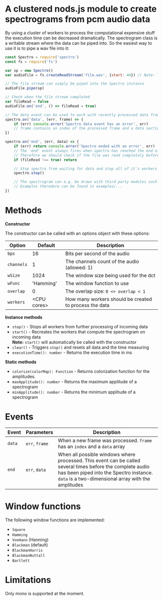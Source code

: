 # A clustered nods.js module to create spectrograms from pcm audio data

By using a cluster of workers to process the computational expensive stuff the execution time can be decreased dramatically.
The spectrogram class is a writable stream where the data can be piped into.
So the easiest way to use it is to pipe a wav file into it:

```js
const Spectro = require('spectro')
const fs = require('fs')

var sp = new Spectro()
var audioFile = fs.createReadStream('file.wav', {start: 44}) // Note: The first 44 bytes are the wav-header

// The file stream can simply be piped into the Spectro instance
audioFile.pipe(sp)

// Check when the file stream completed
var fileRead = false
audioFile.on('end', () => fileRead = true)

// The data event can be used to work with recently processed data from the workers
spectro.on('data', (err, frame) => {
    if (err) console.error('Spectro data event has an error', err)
    // frame contains an index of the processed frame and a data section with the processed data
})

spectro.on('end', (err, data) => {
    if (err) return console.error('Spectro ended with an error', err)
    // The 'end' event always fires when spectro has reached the end of the currently processable data
    // Therefore we should check if the file was read completely before using the data
    if (fileRead !== true) return

    // Stop spectro from waiting for data and stop all of it's workers
    spectro.stop()

	// The spectrogram can e.g. be drawn with third party modules such as pngjs
	// Examples theredore can be found in examples/...
})
``` 

# Methods

**Constructor**

The constructor can be called with an options object with these options:

Option     | Default       | Description
-----------|---------------|------------
`bps`      | 16            | Bits per second of the audio
`channels` | 1             | The channels count of the audio (allowed: 1)
`wSize`    | 1024          | The window size being used for the dct
`wFunc`    | 'Hamming'     | The window function to use
`overlap`  | 0             | The overlap size: `0 <= overlap < 1`
`workers`  | \<CPU cores\> | How many workers should be created to process the data

**Instance methods**

* `stop()` - Stops all workers from further processing of incoming data
* `start()` - Recreates the workers that compute the spectrogram on incoming data  
**Note:** `start()` will automatically be called with the constructor
* `clear()` - Triggers `stop()` and resets all data and the time measuring
* `executionTime(): number` - Returns the execution time in ms

**Static methods**

* `colorize(colorMap): Function` - Returns colorization function for the amplitudes.
* `maxApplitude(): number` - Returns the maximum applitude of a spectrogram
* `minApplitude(): number` - Returns the minimum applitude of a spectrogram

# Events

Event  | Parameters     | Description
-------|----------------|------------
`data` | `err`, `frame` | When a new frame was processed. `frame` has an `index` and a `data` array
`end`  | `err`, `data` | When all possible windows where processed. This event can be called several times before the complete audio has been piped into the Spectro instance. `data` is a two-dimensional array with the amplitudes

# Window functions

The following window functions are implemented:

* `Square`
* `Hamming`
* `VonHann` (Hanning)
* `Blackman` (default)
* `BlackmanHarris`
* `BlackmanNuttall`
* `Bartlett`

# Limitations

Only mono is supported at the moment.